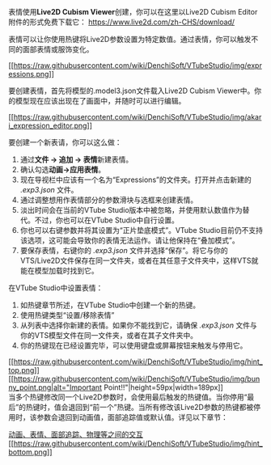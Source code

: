 表情使用**Live2D Cubism Viewer**创建，你可以在这里以Live2D Cubism Editor附件的形式免费下载它： https://www.live2d.com/zh-CHS/download/ 

表情可以让你使用热键将Live2D参数设置为特定数值。通过表情，你可以触发不同的面部表情或服饰变化。

[[https://raw.githubusercontent.com/wiki/DenchiSoft/VTubeStudio/img/expressions.png]]

要创建表情，首先将模型的.model3.json文件载入Live2D Cubism Viewer中。你的模型现在应该出现在了画面中，并随时可以进行编辑。

[[https://raw.githubusercontent.com/wiki/DenchiSoft/VTubeStudio/img/akari_expression_editor.png]]

要创建一个新表请，你可以这么做：

1. 通过**文件 → 追加 → 表情**新建表情。
2. 确认勾选**动画→应用表情**。
3. 现在导视栏中应该有一个名为“Expressions”的文件夹。打开并点击新建的 _.exp3.json_ 文件。
4. 通过调整想用作表情部分的参数滑块与选框来创建表情。
5. 淡出时间会在当前的VTube Studio版本中被忽略，并使用默认数值作为替代。不过，你也可以在VTube Studio中自行设置。 
6. 你也可以右键参数并将其设置为“正片垫底模式”。VTube Studio目前仍不支持该选项，这可能会导致你的表情无法运作。请让他保持在“叠加模式”。
7. 要保存表情，右键你的 _.exp3.json_ 文件并选择“保存”。将它与你的VTS/Live2D文件保存在同一文件夹，或者在其任意子文件夹中，这样VTS就能在模型加载时找到它。

在VTube Studio中设置表情：

1. 如热键章节所述，在VTube Studio中创建一个新的热键。
2. 使用热键类型“设置/移除表情”
3. 从列表中选择你新建的表情。如果你不能找到它，请确保 _.exp3.json_ 文件与你的VTS模型文件在同一文件夹，或者在其子文件夹中。
4. 你的热键现在已经设置完毕，可以使用键盘或屏幕按钮来触发与停用它。 

[[https://raw.githubusercontent.com/wiki/DenchiSoft/VTubeStudio/img/hint_top.png]]
[[https://raw.githubusercontent.com/wiki/DenchiSoft/VTubeStudio/img/bunny_point.png|alt="Important Point!!"|height=59px|width=189px]]<br/>
当多个热键修改同一个Live2D参数时，会使用最后触发的热键值。当你停用“最后”的热键时，值会退回到“前一个”热键。当所有修改该Live2D参数的热键都被停用时，该参数会退回到动画值，面部追踪值或默认值。详见以下章节： 


[动画、表情、面部追踪、物理等之间的交互](https://github.com/Elegetic/VTubeStudio/wiki/%E5%8A%A8%E7%94%BB%E3%80%81%E8%A1%A8%E6%83%85%E3%80%81%E9%9D%A2%E9%83%A8%E8%BF%BD%E8%B8%AA%E3%80%81%E7%89%A9%E7%90%86%E7%AD%89%E4%B9%8B%E9%97%B4%E7%9A%84%E4%BA%A4%E4%BA%92)
[[https://raw.githubusercontent.com/wiki/DenchiSoft/VTubeStudio/img/hint_bottom.png]]